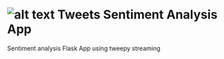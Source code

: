 # ![alt text](https://image.flaticon.com/icons/png/512/60/60580.png "Logo Title Text 1") Tweets Sentiment Analysis App


Sentiment analysis Flask App using tweepy streaming
